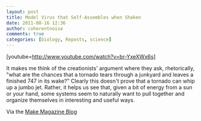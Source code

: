 ```yaml
---
layout: post
title: Model Virus that Self-Assembles when Shaken
date: 2011-08-16 12:36
author: coherentnoise
comments: true
categories: [biology, Reposts, science]
---
```

[youtube=http://www.youtube.com/watch?v=br-YxeXWx6s]

It makes me think of the creationists' argument where they ask, rhetorically, "what are the chances that a tornado tears through a junkyard and leaves a finished 747 in its wake?" Clearly this doesn't prove that a tornado can whip up a jumbo jet. Rather, it helps us see that, given a bit of energy from a sun or your hand, some systems seem to naturally want to pull together and organize themselves in interesting and useful ways.

Via the <a title="Self-Assmebling Model Virus at the Make Magazine Blog" href="http://blog.makezine.com/archive/2011/08/3d-printed-model-of-a-virus-self-assembles-when-shaken.html" target="_blank">Make Magazine Blog</a>
